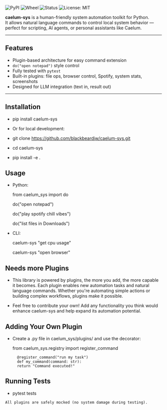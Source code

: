 ![PyPI](https://img.shields.io/pypi/v/caelum-sys)
![Wheel](https://img.shields.io/pypi/wheel/caelum-sys)
![Status](https://img.shields.io/pypi/status/caelum-sys)
![License: MIT](https://img.shields.io/badge/License-MIT-yellow.svg)

**caelum-sys** is a human-friendly system automation toolkit for Python.  
It allows natural language commands to control local system behavior — perfect for scripting, AI agents, or personal assistants like Caelum.

---

## Features

- Plugin-based architecture for easy command extension
- `do("open notepad")` style control
- Fully tested with `pytest`
- Built-in plugins: file ops, browser control, Spotify, system stats, screenshots
- Designed for LLM integration (text in, result out)

---

## Installation

- pip install caelum-sys

- Or for local development:
- git clone https://github.com/blackbeardjw/caelum-sys.git
- cd caelum-sys
- pip install -e .

## Usage
- Python:

    from caelum_sys import do

    do("open notepad")

    do("play spotify chill vibes")

    do("list files in Downloads")

- CLI:

    caelum-sys "get cpu usage"

    caelum-sys "open browser"

## Needs more Plugins

- This library is powered by plugins, the more you add, the more capable it becomes. Each plugin enables new automation tasks and natural language commands. Whether you're automating simple actions or building complex workflows, plugins make it possible.

- Feel free to contribute your own! Add any functionality you think would enhance caelum-sys and help expand its automation potential.


## Adding Your Own Plugin
- Create a .py file in caelum_sys/plugins/ and use the decorator:

    from caelum_sys.registry import register_command

        @register_command("run my task")
        def my_command(command: str):
        return "Command executed!"

 ## Running Tests

 -   pytest tests

    All plugins are safely mocked (no system damage during testing).